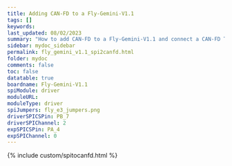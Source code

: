 ```yaml
---
title: Adding CAN-FD to a Fly-Gemini-V1.1
tags: []
keywords: 
last_updated: 08/02/2023
summary: "How to add CAN-FD to a Fly-Gemini-V1.1 and connect a CAN-FD Toolboard"
sidebar: mydoc_sidebar
permalink: fly_gemini_v1.1_spi2canfd.html
folder: mydoc
comments: false
toc: false
datatable: true
boardname: Fly-Gemini-V1.1
spiModule: driver
moduleURL: 
moduleType: driver
spiJumpers: fly_e3_jumpers.png
driverSPICSPin: PB_7
driverSPIChannel: 2
expSPICSPin: PA_4
expSPIChannel: 0
---
```


{% include custom/spitocanfd.html %}
